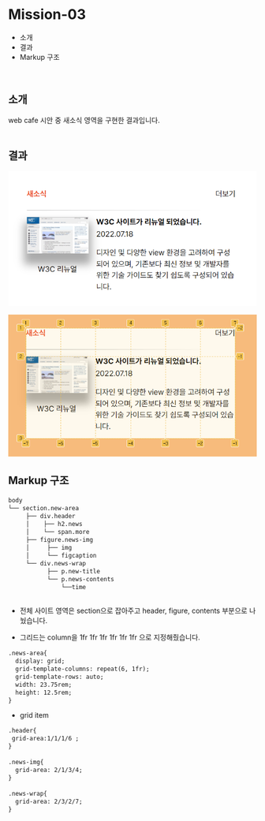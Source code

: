 # Mission-03

- 소개
- 결과
- Markup 구조
</br>

## 소개
web cafe 시안 중 새소식 영역을 구현한 결과입니다.
</br>
</br>

## 결과
<p align="center">
  <img src="./grid_result.PNG">
</p>
<p align="center">
  <img src="./grid.PNG">
</p>


## Markup 구조
```
body
└── section.new-area
     ├── div.header 
     │    ├── h2.news
     │    └── span.more     
     ├── figure.news-img     
     │     ├── img
     │     └── figcaption      
     └── div.news-wrap    
           ├── p.new-title
           └── p.news-contents 
               └──time
             
```
- 전체 사이트 영역은 section으로 잡아주고 header, figure, contents 부분으로 나눴습니다.

- 그리드는 column을 1fr 1fr 1fr 1fr 1fr 1fr 으로 지정해줬습니다.
```
.news-area{
  display: grid;
  grid-template-columns: repeat(6, 1fr); 
  grid-template-rows: auto; 
  width: 23.75rem;
  height: 12.5rem;
}
``` 
- grid item
```
.header{
 grid-area:1/1/1/6 ;
}

.news-img{
  grid-area: 2/1/3/4;
}

.news-wrap{ 
  grid-area: 2/3/2/7;
}
```